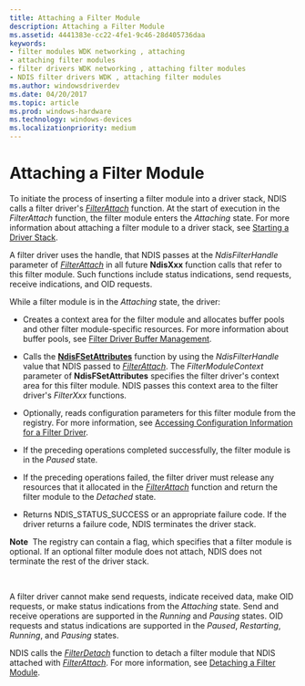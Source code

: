 ```yaml
---
title: Attaching a Filter Module
description: Attaching a Filter Module
ms.assetid: 4441383e-cc22-4fe1-9c46-28d405736daa
keywords:
- filter modules WDK networking , attaching
- attaching filter modules
- filter drivers WDK networking , attaching filter modules
- NDIS filter drivers WDK , attaching filter modules
ms.author: windowsdriverdev
ms.date: 04/20/2017
ms.topic: article
ms.prod: windows-hardware
ms.technology: windows-devices
ms.localizationpriority: medium
---
```


# Attaching a Filter Module





To initiate the process of inserting a filter module into a driver stack, NDIS calls a filter driver's [*FilterAttach*](https://msdn.microsoft.com/library/windows/hardware/ff549905) function. At the start of execution in the *FilterAttach* function, the filter module enters the *Attaching* state. For more information about attaching a filter module to a driver stack, see [Starting a Driver Stack](starting-a-driver-stack.md).

A filter driver uses the handle, that NDIS passes at the *NdisFilterHandle* parameter of [*FilterAttach*](https://msdn.microsoft.com/library/windows/hardware/ff549905) in all future **NdisXxx** function calls that refer to this filter module. Such functions include status indications, send requests, receive indications, and OID requests.

While a filter module is in the *Attaching* state, the driver:

-   Creates a context area for the filter module and allocates buffer pools and other filter module-specific resources. For more information about buffer pools, see [Filter Driver Buffer Management](filter-driver-buffer-management.md).

-   Calls the [**NdisFSetAttributes**](https://msdn.microsoft.com/library/windows/hardware/ff562619) function by using the *NdisFilterHandle* value that NDIS passed to [*FilterAttach*](https://msdn.microsoft.com/library/windows/hardware/ff549905). The *FilterModuleContext* parameter of **NdisFSetAttributes** specifies the filter driver's context area for this filter module. NDIS passes this context area to the filter driver's *FilterXxx* functions.

-   Optionally, reads configuration parameters for this filter module from the registry. For more information, see [Accessing Configuration Information for a Filter Driver](accessing-configuration-information-for-a-filter-driver.md).

-   If the preceding operations completed successfully, the filter module is in the *Paused* state.

-   If the preceding operations failed, the filter driver must release any resources that it allocated in the [*FilterAttach*](https://msdn.microsoft.com/library/windows/hardware/ff549905) function and return the filter module to the *Detached* state.

-   Returns NDIS\_STATUS\_SUCCESS or an appropriate failure code. If the driver returns a failure code, NDIS terminates the driver stack.

**Note**  The registry can contain a flag, which specifies that a filter module is optional. If an optional filter module does not attach, NDIS does not terminate the rest of the driver stack.

 

A filter driver cannot make send requests, indicate received data, make OID requests, or make status indications from the *Attaching* state. Send and receive operations are supported in the *Running* and *Pausing* states. OID requests and status indications are supported in the *Paused*, *Restarting*, *Running*, and *Pausing* states.

NDIS calls the [*FilterDetach*](https://msdn.microsoft.com/library/windows/hardware/ff549918) function to detach a filter module that NDIS attached with [*FilterAttach*](https://msdn.microsoft.com/library/windows/hardware/ff549905). For more information, see [Detaching a Filter Module](detaching-a-filter-module.md).

 

 





